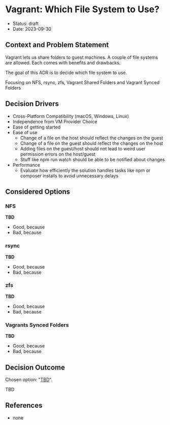 # Vagrant: Which File System to Use?

* Status: draft
* Date: 2023-09-30

## Context and Problem Statement

Vagrant lets us share folders to guest machines. A couple of file systems are allowed. Each
comes with benefits and drawbacks.

The goal of this ADR is to decide which file system to use.

Focusing on NFS, rsync, zfs, Vagrant Shared Folders and Vagrant Synced Folders

## Decision Drivers

* Cross-Platform Compatibility (macOS, Windows, Linux)
* Independence from VM Provider Choice
* Ease of getting started
* Ease of use
    * Change of a file on the host should reflect the changes on the guest
    * Change of a file on the guest should reflect the changes on the host
    * Adding files on the guest/host should not lead to weird user permission errors on the
      host/guest
    * Stuff like npm run watch should be able to be notified about changes
* Performance
    * Evaluate how efficiently the solution handles tasks like npm or composer installs to avoid
      unnecessary delays

## Considered Options

### NFS

**TBD**

* Good, because 
* Bad, because 

### rsync

**TBD**

* Good, because 
* Bad, because 

### zfs

**TBD**

* Good, because 
* Bad, because 

### Vagrants Synced Folders

**TBD**

* Good, because 
* Bad, because 

## Decision Outcome

Chosen option: "[TBD](#nfs)".

TBD

## References

* none
